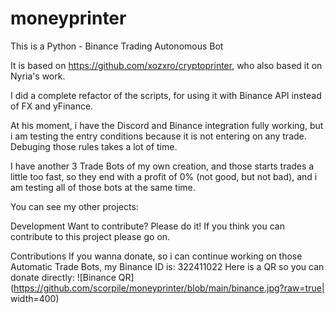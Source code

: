 # moneyprinter
This is a Python - Binance Trading Autonomous Bot

It is based on https://github.com/xozxro/cryptoprinter, who also based it on Nyria's work.

I did a complete refactor of the scripts, for using it with Binance API instead of FX and yFinance.

At his moment, i have the Discord and Binance integration fully working, but i am testing the entry conditions because it is not entering on any trade.  Debuging those rules takes a lot of time.

I have another 3 Trade Bots of my own creation, and those starts trades a little too fast, so they end with a profit of 0% (not good, but not bad), and i am testing all of those bots at the same time.

You can see my other projects:


Development
Want to contribute? Please do it! If you think you can contribute to this project please go on.

Contributions
If you wanna donate, so i can continue working on those Automatic Trade Bots, my Binance ID is: 322411022
Here is a QR so you can donate directly: 
![Binance QR](https://github.com/scorpile/moneyprinter/blob/main/binance.jpg?raw=true| width=400)
